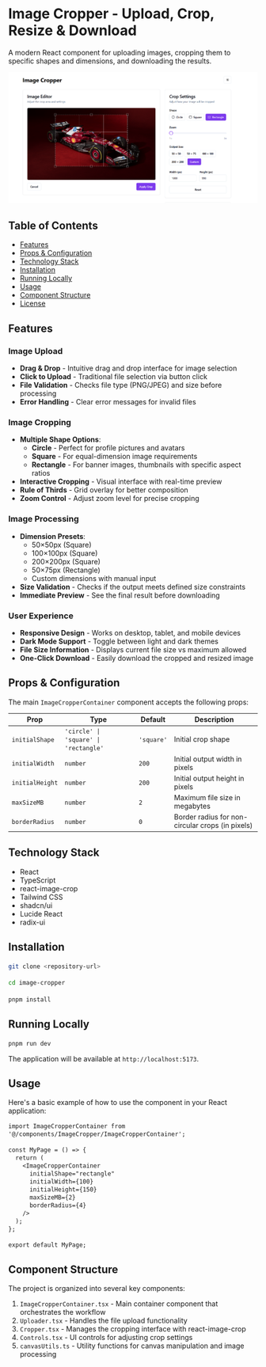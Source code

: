 
# Image Cropper - Upload, Crop, Resize & Download

A modern React component for uploading images, cropping them to specific shapes and dimensions, and downloading the results.

![Project Screenshot](/public/mainPage.png)
##  Table of Contents

- [Features](#features)
- [Props & Configuration](#props--configuration)
- [Technology Stack](#technology-stack)
- [Installation](#installation)
- [Running Locally](#running-locally)
- [Usage](#usage)
- [Component Structure](#component-structure)
- [License](#license)

## Features

### Image Upload
- **Drag & Drop** - Intuitive drag and drop interface for image selection
- **Click to Upload** - Traditional file selection via button click
- **File Validation** - Checks file type (PNG/JPEG) and size before processing
- **Error Handling** - Clear error messages for invalid files

### Image Cropping
- **Multiple Shape Options**:
  - **Circle** - Perfect for profile pictures and avatars
  - **Square** - For equal-dimension image requirements
  - **Rectangle** - For banner images, thumbnails with specific aspect ratios
- **Interactive Cropping** - Visual interface with real-time preview
- **Rule of Thirds** - Grid overlay for better composition
- **Zoom Control** - Adjust zoom level for precise cropping

### Image Processing
- **Dimension Presets**:
  - 50×50px (Square)
  - 100×100px (Square)
  - 200×200px (Square)
  - 50×75px (Rectangle)
  - Custom dimensions with manual input
- **Size Validation** - Checks if the output meets defined size constraints
- **Immediate Preview** - See the final result before downloading

### User Experience
- **Responsive Design** - Works on desktop, tablet, and mobile devices
- **Dark Mode Support** - Toggle between light and dark themes
- **File Size Information** - Displays current file size vs maximum allowed
- **One-Click Download** - Easily download the cropped and resized image

## Props & Configuration

The main `ImageCropperContainer` component accepts the following props:

| Prop | Type | Default | Description |
|------|------|---------|-------------|
| `initialShape` | `'circle' \| 'square' \| 'rectangle'` | `'square'` | Initial crop shape |
| `initialWidth` | `number` | `200` | Initial output width in pixels |
| `initialHeight` | `number` | `200` | Initial output height in pixels |
| `maxSizeMB` | `number` | `2` | Maximum file size in megabytes |
| `borderRadius` | `number` | `0` | Border radius for non-circular crops (in pixels) |

## Technology Stack

- React
- TypeScript
- react-image-crop
- Tailwind CSS
- shadcn/ui
- Lucide React
- radix-ui

## Installation

```bash
git clone <repository-url>

cd image-cropper

pnpm install
```

## Running Locally

```bash
pnpm run dev
```

The application will be available at `http://localhost:5173`.

## Usage

Here's a basic example of how to use the component in your React application:

```tsx
import ImageCropperContainer from '@/components/ImageCropper/ImageCropperContainer';

const MyPage = () => {
  return (
    <ImageCropperContainer 
      initialShape="rectangle"
      initialWidth={100}
      initialHeight={150}
      maxSizeMB={2}
      borderRadius={4}
    />
  );
};

export default MyPage;
```

## Component Structure

The project is organized into several key components:

1. `ImageCropperContainer.tsx` - Main container component that orchestrates the workflow
2. `Uploader.tsx` - Handles the file upload functionality
3. `Cropper.tsx` - Manages the cropping interface with react-image-crop
4. `Controls.tsx` - UI controls for adjusting crop settings
5. `canvasUtils.ts` - Utility functions for canvas manipulation and image processing

